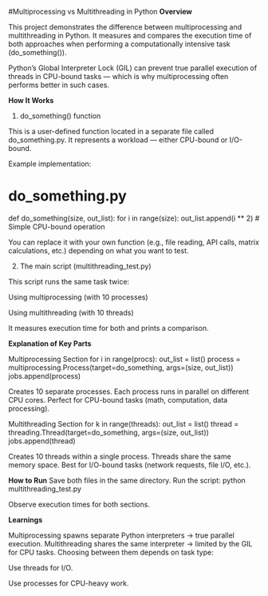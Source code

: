 #Multiprocessing vs Multithreading in Python
**Overview**

This project demonstrates the difference between multiprocessing and multithreading in Python.
It measures and compares the execution time of both approaches when performing a computationally intensive task (do_something()).

Python’s Global Interpreter Lock (GIL) can prevent true parallel execution of threads in CPU-bound tasks — which is why multiprocessing often performs better in such cases.

**How It Works**
1. do_something() function

This is a user-defined function located in a separate file called do_something.py.
It represents a workload — either CPU-bound or I/O-bound.

Example implementation:

# do_something.py
def do_something(size, out_list):
    for i in range(size):
        out_list.append(i ** 2)   # Simple CPU-bound operation


You can replace it with your own function (e.g., file reading, API calls, matrix calculations, etc.) depending on what you want to test.

2. The main script (multithreading_test.py)

This script runs the same task twice:

Using multiprocessing (with 10 processes)

Using multithreading (with 10 threads)

It measures execution time for both and prints a comparison.


**Explanation of Key Parts**

Multiprocessing Section
for i in range(procs):
    out_list = list()
    process = multiprocessing.Process(target=do_something, args=(size, out_list))
    jobs.append(process)
    
Creates 10 separate processes.
Each process runs in parallel on different CPU cores.
Perfect for CPU-bound tasks (math, computation, data processing).

Multithreading Section
for k in range(threads):
    out_list = list()
    thread = threading.Thread(target=do_something, args=(size, out_list))
    jobs.append(thread)

Creates 10 threads within a single process.
Threads share the same memory space.
Best for I/O-bound tasks (network requests, file I/O, etc.).


 **How to Run**
Save both files in the same directory.
Run the script:
python multithreading_test.py

Observe execution times for both sections.

**Learnings**

Multiprocessing spawns separate Python interpreters → true parallel execution.
Multithreading shares the same interpreter → limited by the GIL for CPU tasks.
Choosing between them depends on task type:

Use threads for I/O.

Use processes for CPU-heavy work.

